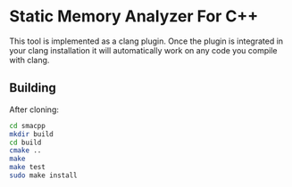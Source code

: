 Static Memory Analyzer For C++
==============================

This tool is implemented as a clang plugin. Once the plugin is
integrated in your clang installation it will automatically work on
any code you compile with clang.


Building
--------
After cloning:

```sh
cd smacpp
mkdir build
cd build
cmake ..
make
make test
sudo make install
```
